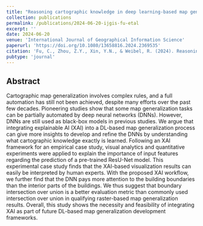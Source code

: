 ```yaml
---
title: "Reasoning cartographic knowledge in deep learning-based map generalization with explainable AI"
collection: publications
permalink: /publications/2024-06-20-ijgis-fu-etal
excerpt: ''
date: 2024-06-20
venue: 'International Journal of Geographical Information Science'
paperurl: 'https://doi.org/10.1080/13658816.2024.2369535'
citation: 'Fu, C., Zhou, Z.Y., Xin, Y.N., & Weibel, R. (2024). Reasoning cartographic knowledge in deep learning-based map generalization with explainable AI.'
pubtype: 'journal'
---
```


## Abstract

Cartographic map generalization involves complex rules, and a full automation has still not been achieved, despite many efforts over the past few decades. Pioneering studies show that some map generalization tasks can be partially automated by deep neural networks (DNNs). However, DNNs are still used as black-box models in previous studies. We argue that integrating explainable AI (XAI) into a DL-based map generalization process can give more insights to develop and refine the DNNs by understanding what cartographic knowledge exactly is learned. Following an XAI framework for an empirical case study, visual analytics and quantitative experiments were applied to explain the importance of input features regarding the prediction of a pre-trained ResU-Net model. This experimental case study finds that the XAI-based visualization results can easily be interpreted by human experts. With the proposed XAI workflow, we further find that the DNN pays more attention to the building boundaries than the interior parts of the buildings. We thus suggest that boundary intersection over union is a better evaluation metric than commonly used intersection over union in qualifying raster-based map generalization results. Overall, this study shows the necessity and feasibility of integrating XAI as part of future DL-based map generalization development frameworks.
